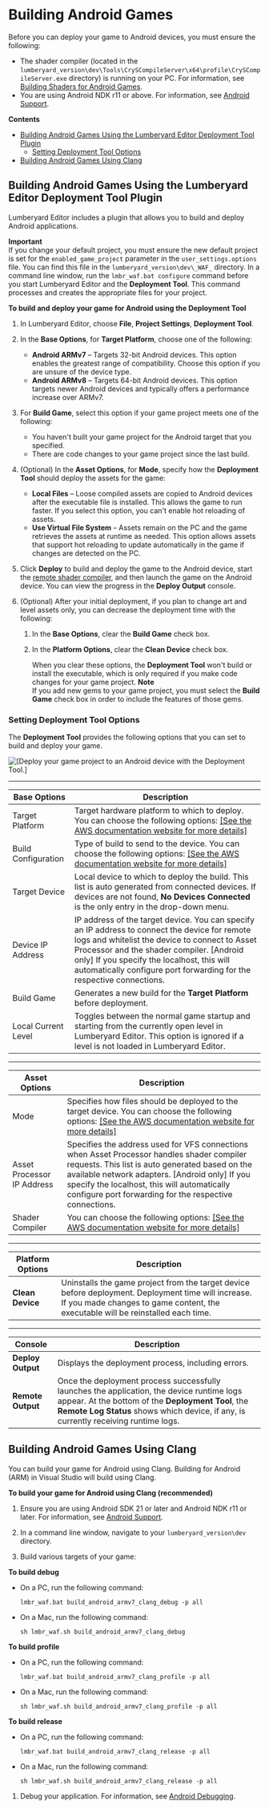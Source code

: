 # Building Android Games<a name="android-game-building"></a>

Before you can deploy your game to Android devices, you must ensure the following:
+ The shader compiler \(located in the `lumberyard_version\dev\Tools\CrySCompileServer\x64\profile\CrySCompileServer.exe` directory\) is running on your PC\. For information, see [Building Shaders for Android Games](android-shaders-building.md)\. 
+ You are using Android NDK r11 or above\. For information, see [Android Support](android-intro.md)\.

**Contents**
+ [Building Android Games Using the Lumberyard Editor Deployment Tool Plugin](#android-game-building-deployment-tool)
  + [Setting Deployment Tool Options](#android-game-building-deployment-tool-options)
+ [Building Android Games Using Clang](#android-game-building-clang)

## Building Android Games Using the Lumberyard Editor Deployment Tool Plugin<a name="android-game-building-deployment-tool"></a>

Lumberyard Editor includes a plugin that allows you to build and deploy Android applications\.

**Important**  
If you change your default project, you must ensure the new default project is set for the `enabled_game_project` parameter in the `user_settings.options` file\. You can find this file in the `lumberyard_version\dev\_WAF_` directory\. In a command line window, run the `lmbr_waf.bat configure` command before you start Lumberyard Editor and the **Deployment Tool**\. This command processes and creates the appropriate files for your project\.

**To build and deploy your game for Android using the Deployment Tool**

1. In Lumberyard Editor, choose **File**, **Project Settings**, **Deployment Tool**\.

1. In the **Base Options**, for **Target Platform**, choose one of the following:
   + **Android ARMv7** – Targets 32\-bit Android devices\. This option enables the greatest range of compatibility\. Choose this option if you are unsure of the device type\.
   + **Android ARMv8** – Targets 64\-bit Android devices\. This option targets newer Android devices and typically offers a performance increase over ARMv7\. 

1. For **Build Game**, select this option if your game project meets one of the following:
   + You haven't built your game project for the Android target that you specified\.
   + There are code changes to your game project since the last build\.

1. \(Optional\) In the **Asset Options**, for **Mode**, specify how the **Deployment Tool** should deploy the assets for the game:
   + **Local Files** – Loose compiled assets are copied to Android devices after the executable file is installed\. This allows the game to run faster\. If you select this option, you can't enable hot reloading of assets\.
   + **Use Virtual File System** – Assets remain on the PC and the game retrieves the assets at runtime as needed\. This option allows assets that support hot reloading to update automatically in the game if changes are detected on the PC\.

1. Click **Deploy** to build and deploy the game to the Android device, start the [remote shader compiler](mat-shaders-custom-dev-remote-compiler.md), and then launch the game on the Android device\. You can view the progress in the **Deploy Output** console\.

1. \(Optional\) After your initial deployment, if you plan to change art and level assets only, you can decrease the deployment time with the following:

   1. In the **Base Options**, clear the **Build Game** check box\.

   1. In the **Platform Options**, clear the **Clean Device** check box\.

      When you clear these options, the **Deployment Tool** won't build or install the executable, which is only required if you make code changes for your game project\.
**Note**  
If you add new gems to your game project, you must select the **Build Game** check box in order to include the features of those gems\.

### Setting Deployment Tool Options<a name="android-game-building-deployment-tool-options"></a>

The **Deployment Tool** provides the following options that you can set to build and deploy your game\.

![\[Deploy your game project to an Android device with the Deployment Tool.\]](http://docs.aws.amazon.com/lumberyard/latest/userguide/images/android-deployment-tool-options.png)


****  

| Base Options | Description | 
| --- | --- | 
| Target Platform |  Target hardware platform to which to deploy\. You can choose the following options: [\[See the AWS documentation website for more details\]](http://docs.aws.amazon.com/lumberyard/latest/userguide/android-game-building.html)  | 
| Build Configuration |  Type of build to send to the device\. You can choose the following options: [\[See the AWS documentation website for more details\]](http://docs.aws.amazon.com/lumberyard/latest/userguide/android-game-building.html)  | 
| Target Device |  Local device to which to deploy the build\. This list is auto generated from connected devices\. If devices are not found, **No Devices Connected** is the only entry in the drop\-down menu\.  | 
| Device IP Address |  IP address of the target device\. You can specify an IP address to connect the device for remote logs and whitelist the device to connect to Asset Processor and the shader compiler\.  \[Android only\] If you specify the localhost, this will automatically configure port forwarding for the respective connections\.   | 
| Build Game |  Generates a new build for the **Target Platform** before deployment\.  | 
| Local Current Level |  Toggles between the normal game startup and starting from the currently open level in Lumberyard Editor\. This option is ignored if a level is not loaded in Lumberyard Editor\.  | 


****  

| Asset Options | Description | 
| --- | --- | 
| Mode |  Specifies how files should be deployed to the target device\. You can choose the following options: [\[See the AWS documentation website for more details\]](http://docs.aws.amazon.com/lumberyard/latest/userguide/android-game-building.html)  | 
| Asset Processor IP Address |  Specifies the address used for VFS connections when Asset Processor handles shader compiler requests\. This list is auto generated based on the available network adapters\.  \[Android only\] If you specify the localhost, this will automatically configure port forwarding for the respective connections\.   | 
| Shader Compiler |  You can choose the following options: [\[See the AWS documentation website for more details\]](http://docs.aws.amazon.com/lumberyard/latest/userguide/android-game-building.html)  | 


****  

| Platform Options | Description | 
| --- | --- | 
|  **Clean Device**  |  Uninstalls the game project from the target device before deployment\. Deployment time will increase\. If you made changes to game content, the executable will be reinstalled each time\.  | 


****  

| Console | Description | 
| --- | --- | 
|  **Deploy Output**  |  Displays the deployment process, including errors\.  | 
|  **Remote Output**  |  Once the deployment process successfully launches the application, the device runtime logs appear\. At the bottom of the **Deployment Tool**, the **Remote Log Status** shows which device, if any, is currently receiving runtime logs\.  | 

## Building Android Games Using Clang<a name="android-game-building-clang"></a>

You can build your game for Android using Clang\. Building for Android \(ARM\) in Visual Studio will build using Clang\.

**To build your game for Android using Clang \(recommended\)**

1. Ensure you are using Android SDK 21 or later and Android NDK r11 or later\. For information, see [Android Support](android-intro.md)\.

1. In a command line window, navigate to your `lumberyard_version\dev` directory\.

1. Build various targets of your game: 

**To build debug**
   + On a PC, run the following command: 

     ```
     lmbr_waf.bat build_android_armv7_clang_debug -p all
     ```
   + On a Mac, run the following command: 

     ```
     sh lmbr_waf.sh build_android_armv7_clang_debug
     ```

**To build profile**
   + On a PC, run the following command: 

     ```
     lmbr_waf.bat build_android_armv7_clang_profile -p all
     ```
   + On a Mac, run the following command: 

     ```
     sh lmbr_waf.sh build_android_armv7_clang_profile -p all
     ```

**To build release**
   + On a PC, run the following command: 

     ```
     lmbr_waf.bat build_android_armv7_clang_release -p all
     ```
   + On a Mac, run the following command: 

     ```
     sh lmbr_waf.sh build_android_armv7_clang_release -p all
     ```

1. Debug your application\. For information, see [Android Debugging](android-debugging.md)\.